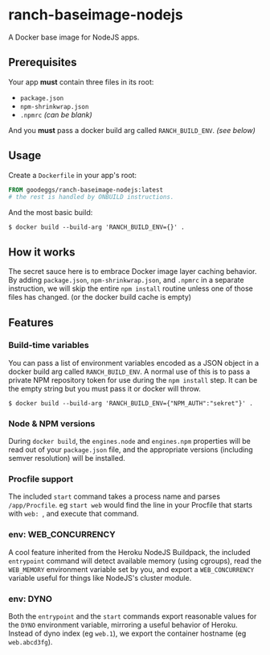# ranch-baseimage-nodejs

A Docker base image for NodeJS apps.

## Prerequisites

Your app **must** contain three files in its root:

* `package.json`
* `npm-shrinkwrap.json`
* `.npmrc` _(can be blank)_

And you **must** pass a docker build arg called `RANCH_BUILD_ENV`. _(see below)_

## Usage

Create a `Dockerfile` in your app's root:

```dockerfile
FROM goodeggs/ranch-baseimage-nodejs:latest
# the rest is handled by ONBUILD instructions.
```

And the most basic build:

```
$ docker build --build-arg 'RANCH_BUILD_ENV={}' .
```

## How it works

The secret sauce here is to embrace Docker image layer caching behavior.  By adding `package.json`, `npm-shrinkwrap.json`, and `.npmrc` in a separate instruction, we will skip the entire `npm install` routine unless one of those files has changed.  (or the docker build cache is empty)

## Features

### Build-time variables

You can pass a list of environment variables encoded as a JSON object in a docker build arg called `RANCH_BUILD_ENV`.  A normal use of this is to pass a private NPM repository token for use during the `npm install` step.  It can be the empty string but you must pass it or docker will throw.

```
$ docker build --build-arg 'RANCH_BUILD_ENV={"NPM_AUTH":"sekret"}' .
```

### Node & NPM versions

During `docker build`, the `engines.node` and `engines.npm` properties will be read out of your `package.json` file, and the appropriate versions (including semver resolution) will be installed.

### Procfile support

The included `start` command takes a process name and parses `/app/Procfile`.  eg `start web` would find the line in your Procfile that starts with `web: `, and execute that command.

### env: WEB_CONCURRENCY

A cool feature inherited from the Heroku NodeJS Buildpack, the included `entrypoint` command will detect available memory (using cgroups), read the `WEB_MEMORY` environment variable set by you, and export a `WEB_CONCURRENCY` variable useful for things like NodeJS's cluster module.

### env: DYNO

Both the `entrypoint` and the `start` commands export reasonable values for the `DYNO` environment variable, mirroring a useful behavior of Heroku.  Instead of dyno index (eg `web.1`), we export the container hostname (eg `web.abcd3fg`).

